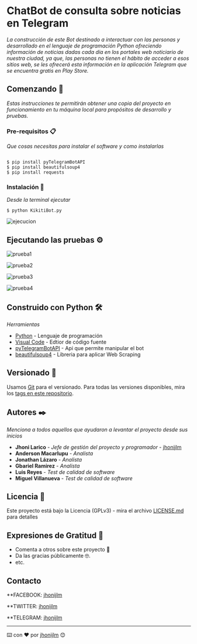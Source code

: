 # ChatBot de consulta sobre noticias en Telegram

_La construcción de este Bot destinado a interactuar con las personas y desarrollado en el lenguaje de programación Python ofreciendo información de noticias dadas cada día en los portales web noticiario de nuestra ciudad, ya que, las personas no tienen el hábito de acceder a esos sitios web, se les ofrecerá esta información en la aplicación Telegram que se encuentra gratis en Play Store._


## Comenzando 🚀

_Estas instrucciones te permitirán obtener una copia del proyecto en funcionamiento en tu máquina local para propósitos de desarrollo y pruebas._



### Pre-requisitos 📋

_Que cosas necesitas para instalar el software y como instalarlas_

```

$ pip install pyTelegramBotAPI
$ pip install beautifulsoup4
$ pip install requests

```

### Instalación 🔧


_Desde la terminal ejecutar_

```
$ python KikitiBot.py
```

![ejecucion](https://user-images.githubusercontent.com/29264001/49101137-7e454680-f243-11e8-9ff7-eee70105ec48.png)


## Ejecutando las pruebas ⚙️

![prueba1](https://user-images.githubusercontent.com/29264001/49101461-3ecb2a00-f244-11e8-8b68-b4e8188ba788.png)

![prueba2](https://user-images.githubusercontent.com/29264001/49101660-c4e77080-f244-11e8-928a-0b1ba69083d1.png)

![prueba3](https://user-images.githubusercontent.com/29264001/49101789-0e37c000-f245-11e8-88f0-20b58a7b0c74.png)

![prueba4](https://user-images.githubusercontent.com/29264001/49101825-30314280-f245-11e8-88cf-cdd4627ac36e.png)


## Construido con Python 🛠️

_Herramientas_

* [Python](https://www.python.org/) - Lenguaje de programación
* [Visual Code](https://code.visualstudio.com/) - Edtior de código fuente
* [pyTelegramBotAPI](https://github.com/eternnoir/pyTelegramBotAPI) - Api que permite manipular el bot
* [beautifulsoup4](https://www.crummy.com/software/BeautifulSoup/bs4/doc/) - Libreria para aplicar Web Scraping


## Versionado 📌

Usamos [Git](https://git-scm.com/) para el versionado. Para todas las versiones disponibles, mira los [tags en este repositorio](https://github.com/jhonijlm/ChatBot-de-consulta-sobre-noticias-en-Telegram/commits/master).

## Autores ✒️

_Menciona a todos aquellos que ayudaron a levantar el proyecto desde sus inicios_

* **Jhoni Larico** - *Jefe de gestión del proyecto y programador* - [jhonijlm](https://github.com/jhonijlm)
* **Anderson Macarlupu** - *Analista*
* **Jonathan Lázaro** - *Analista*
* **Gbariel Ramirez** - *Analista*
* **Luis Reyes** - *Test de calidad de software*
* **Miguel Villanueva** - *Test de calidad de software*


## Licencia 📄

Este proyecto está bajo la Licencia (GPLv3) - mira el archivo [LICENSE.md](LICENSE.md) para detalles


## Expresiones de Gratitud 🎁

* Comenta a otros sobre este proyecto 📢
* Da las gracias públicamente 🤓.
* etc.

## Contacto

**FACEBOOK: [jhonijlm](https://www.facebook.com/jhonijlm)

**TWITTER: [jhonijlm](https://twitter.com/jhonijlm)

**TELEGRAM: [jhonijlm](https://t.me/jhonijlm)

---
⌨️ con ❤️ por [jhonijlm](https://github.com/jhonijlm) 😊




